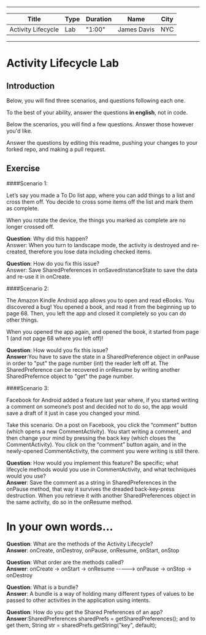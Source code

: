 
---

| Title | Type | Duration | Name | City |
| --- | --- | --- | --- | --- |
| Activity Lifecycle | Lab | "1:00" | James Davis | NYC |

---  
# Activity Lifecycle Lab

## Introduction

Below, you will find three scenarios, and questions following each one.

To the best of your ability, answer the questions **in english**, not in code.

Below the scenarios, you will find a few questions. Answer those however you'd like.

Answer the questions by editing this readme, pushing your changes to your forked repo, and making a pull request.

## Exercise  


####Scenario 1:

Let’s say you made a To Do list app, where you can add things to a list and cross them off. You decide to cross some items off the list and mark them as complete.

When you rotate the device, the things you marked as complete are no longer crossed off.

**Question**: Why did this happen?
<br />Answer: When you turn to landscape mode, the activity is destroyed and re-created, therefore you lose data including checked items.

**Question**: How do you fix this issue?
<br />Answer: Save SharedPreferences in onSavedInstanceState to save the data and re-use it in onCreate.


####Scenario 2:

The Amazon Kindle Android app allows you to open and read eBooks. You discovered a bug! You opened a book, and read it from the beginning up to page 68. Then, you left the app and closed it completely so you can do other things.

When you opened the app again, and opened the book, it started from page 1 (and not page 68 where you left off)!

**Question**: How would you fix this issue?
<br />**Answer**:You have to save the state in a SharedPreference object in onPause in order to "put" the page number (int) the reader left off at.  The SharedPreference can be recovered in onResume by writing another SharedPrefernce object to "get" the page number.


####Scenario 3:

Facebook for Android added a feature last year where, if you started writing a comment on someone’s post and decided not to do so, the app would save a draft of it just in case you changed your mind.

Take this scenario. On a post on Facebook, you click the “comment” button (which opens a new CommentActivity). You start writing a comment, and then change your mind by pressing the back key (which closes the CommentActivity). You click on the “comment” button again, and in the newly-opened CommentActivity, the comment you were writing is still there.

**Question**: How would you implement this feature? Be specific; what lifecycle methods would you use in CommentActivity, and what techniques would you use?
<br />**Answer**: Save the comment as a string in SharedPreferences in the onPause method, that way it survives the dreaded back-key-press destruction.  When you retrieve it with another SharedPreferences object in the same activity, do so in the onResume method.



In your own words…
==================

**Question**: What are the methods of the Activity Lifecycle?
<br />**Answer**: onCreate, onDestroy, onPause, onResume, onStart, onStop

**Question**: What order are the methods called?
<br />**Answer**: onCreate -> onStart -> onResume -----> onPause -> onStop -> onDestroy

**Question**: What is a bundle?
<br />**Answer**: A bundle is a way of holding many different types of values to be passed to other activities in the application using intents.

**Question**: How do you get the Shared Preferences of an app?
<br />**Answer**:SharedPreferences sharedPrefs = getSharedPreferences();  and to get them, String str = sharedPrefs.getString("key", default);
